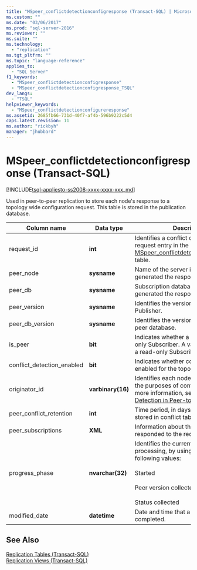 ```yaml
---
title: "MSpeer_conflictdetectionconfigresponse (Transact-SQL) | Microsoft Docs"
ms.custom: ""
ms.date: "03/06/2017"
ms.prod: "sql-server-2016"
ms.reviewer: ""
ms.suite: ""
ms.technology: 
  - "replication"
ms.tgt_pltfrm: ""
ms.topic: "language-reference"
applies_to: 
  - "SQL Server"
f1_keywords: 
  - "MSpeer_conflictdetectionconfigresponse"
  - "MSpeer_conflictdetectionconfigresponse_TSQL"
dev_langs: 
  - "TSQL"
helpviewer_keywords: 
  - "MSpeer_conflictdetectionconfigureresponse"
ms.assetid: 2685fb66-731d-40f7-af4b-596b9222c5d4
caps.latest.revision: 11
ms.author: "rickbyh"
manager: "jhubbard"
---
```

# MSpeer_conflictdetectionconfigresponse (Transact-SQL)
[!INCLUDE[tsql-appliesto-ss2008-xxxx-xxxx-xxx_md](../../database-engine/configure/windows/includes/tsql-appliesto-ss2008-xxxx-xxxx-xxx-md.md)]

  Used in peer-to-peer replication to store each node's response to a topology wide configuration request. This table is stored in the publication database.  
  
|Column name|Data type|Description|  
|-----------------|---------------|-----------------|  
|request_id|**int**|Identifies a conflict configuration request entry in the [MSpeer_conflictdetectionconfigrequest](../../relational-databases/system-tables/mspeer-conflictdetectionconfigrequest-transact-sql.md) table.|  
|peer_node|**sysname**|Name of the server instance that generated the response.|  
|peer_db|**sysname**|Subscription database at the peer that generated the response.|  
|peer_version|**sysname**|Identifies the version number of the Publisher.|  
|peer_db_version|**sysname**|Identifies the version number of the peer database.|  
|is_peer|**bit**|Indicates whether a node is a read-only Subscriber. A value of **0** indicated a read-only Subscriber.|  
|conflict_detection_enabled|**bit**|Indicates whether conflict detection is enabled for the topology.|  
|originator_id|**varbinary(16)**|Identifies each node in the topology for the purposes of conflict detection. For more information, see [Conflict Detection in Peer-to-Peer Replication](../Topic/Conflict%20Detection%20in%20Peer-to-Peer%20Replication.md).|  
|peer_conflict_retention|**int**|Time period, in days, that metadata is stored in conflict tables.|  
|peer_subscriptions|**XML**|Information about the node that responded to the request.|  
|progress_phase|**nvarchar(32)**|Identifies the current phase of processing, by using one of the following values:<br /><br /> Started<br /><br /> Peer version collected<br /><br /> Status collected|  
|modified_date|**datetime**|Date and time that a phase was completed.|  
  
## See Also  
 [Replication Tables &#40;Transact-SQL&#41;](../../relational-databases/system-tables/replication-tables-transact-sql.md)   
 [Replication Views &#40;Transact-SQL&#41;](../../relational-databases/system-views/replication-views-transact-sql.md)  
  
  